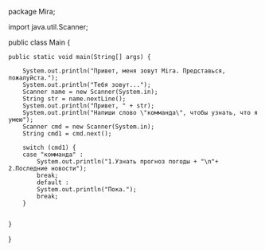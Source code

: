 package Mira;

import java.util.Scanner;

public class Main {

    public static void main(String[] args) {

        System.out.println("Привет, меня зовут Mira. Представься, пожалуйста.");
        System.out.println("Тебя зовут...");
        Scanner name = new Scanner(System.in);
        String str = name.nextLine();
        System.out.println("Привет, " + str);
        System.out.println("Напиши слово \"комманда\", чтобы узнать, что я умею");
        Scanner cmd = new Scanner(System.in);
        String cmd1 = cmd.next();
        
        switch (cmd1) {
        case "комманда" :
            System.out.println("1.Узнать прогноз погоды + "\n"+ 2.Последние новости");
            break;
            default : 
            System.out.println("Пока.");
            break;
        }
        

    }
}

